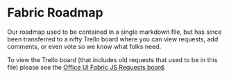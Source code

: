 # Fabric Roadmap

Our roadmap used to be contained in a single markdown file, but has since been transferred to a nifty Trello board where you can view requests, add comments, or even vote so we know what folks need.

To view the Trello board (that includes old requests that used to be in this file) please see the [Office UI Fabric JS Requests board](https://trello.com/b/wq7oIK87/office-ui-fabric-js-requests).
